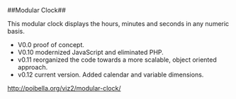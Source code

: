 ##Modular Clock##

This modular clock displays the hours, minutes and seconds in any numeric basis.

* V0.0 proof of concept.
* V0.10 modernized JavaScript and eliminated PHP.
* v0.11 reorganized the code towards a more scalable, object oriented approach.
* v0.12 current version. Added calendar and variable dimensions.

http://poibella.org/viz2/modular-clock/
